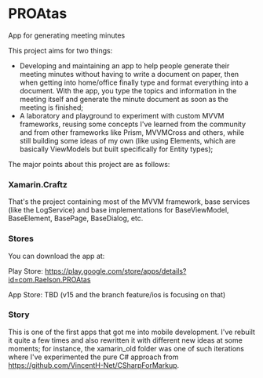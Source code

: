 # PROAtas
App for generating meeting minutes

This project aims for two things:

- Developing and maintaining an app to help people generate their meeting minutes without having to write a document on paper, then when getting into home/office finally type and format everything into a document. With the app, you type the topics and information in the meeting itself and generate the minute document as soon as the meeting is finished;
- A laboratory and playground to experiment with custom MVVM frameworks, reusing some concepts I've learned from the community and from other frameworks like Prism, MVVMCross and others, while still building some ideas of my own (like using Elements, which are basically ViewModels but built specifically for Entity types);

The major points about this project are as follows:

### Xamarin.Craftz

That's the project containing most of the MVVM framework, base services (like the LogService) and base implementations for BaseViewModel, BaseElement, BasePage, BaseDialog, etc.

### Stores

You can download the app at:

Play Store: https://play.google.com/store/apps/details?id=com.Raelson.PROAtas

App Store: TBD (v15 and the branch feature/ios is focusing on that)

### Story

This is one of the first apps that got me into mobile development. I've rebuilt it quite a few times and also rewritten it with different new ideas at some moments; for instance, the xamarin_old folder was one of such iterations where I've experimented the pure C# approach from https://github.com/VincentH-Net/CSharpForMarkup.
